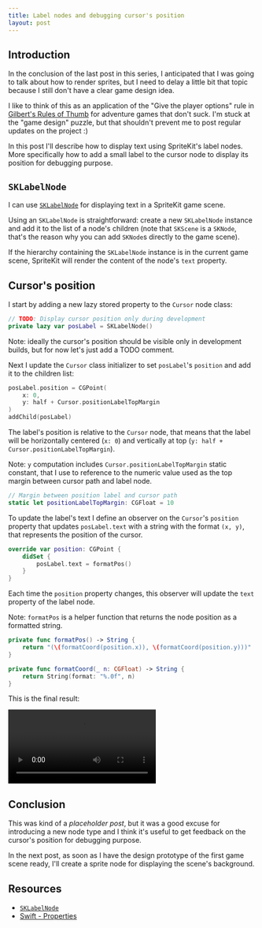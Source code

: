 ```yaml
---
title: Label nodes and debugging cursor's position
layout: post
---
```


## Introduction

In the conclusion of the last post in this series, I anticipated that I was
going to talk about how to render sprites, but I need to delay a little bit that
topic because I still don't have a clear game design idea.

I like to think of this as an application of the "Give the player options" rule
in [Gilbert's Rules of Thumb](https://grumpygamer.com/why_adventure_games_suck)
for adventure games that don't suck. I'm stuck at the "game design" puzzle, but
that shouldn't prevent me to post regular updates on the project :)

In this post I'll describe how to display text using SpriteKit's label nodes.
More specifically how to add a small label to the cursor node to display its
position for debugging purpose.

## `SKLabelNode`

I can use
[`SKLabelNode`](https://developer.apple.com/documentation/spritekit/sklabelnode)
for displaying text in a SpriteKit game scene.

Using an `SKLabelNode` is straightforward: create a new `SKLabelNode` instance
and add it to the list of a node's children (note that `SKScene` is a `SKNode`,
that's the reason why you can add `SKNode`s directly to the game scene).

If the hierarchy containing the `SKLabelNode` instance is in the current game
scene, SpriteKit will render the content of the node's `text` property.

## Cursor's position

I start by adding a new lazy stored property to the `Cursor` node class:

```swift
// TODO: Display cursor position only during development
private lazy var posLabel = SKLabelNode()
```

Note: ideally the cursor's position should be visible only in development
builds, but for now let's just add a TODO comment.

Next I update the `Cursor` class initializer to set `posLabel`'s `position` and
add it to the children list:

```swift
posLabel.position = CGPoint(
    x: 0,
    y: half + Cursor.positionLabelTopMargin
)
addChild(posLabel)
```

The label's position is relative to the `Cursor` node, that means that the label
will be horizontally centered (`x: 0`) and vertically at top (`y: half +
Cursor.positionLabelTopMargin`).

Note: `y` computation includes `Cursor.positionLabelTopMargin` static constant,
that I use to reference to the numeric value used as the top margin between
cursor path and label node.

```swift
// Margin between position label and cursor path
static let positionLabelTopMargin: CGFloat = 10
```

To update the label's text I define an observer on the `Cursor`'s `position`
property that updates `posLabel.text` with a string with the format `(x, y)`,
that represents the position of the cursor.

```swift
override var position: CGPoint {
    didSet {
        posLabel.text = formatPos()
    }
}
```

Each time the `position` property changes, this observer will update the `text`
property of the label node.

Note: `formatPos` is a helper function that returns the node position as a
formatted string.

```swift
private func formatPos() -> String {
    return "(\(formatCoord(position.x)), \(formatCoord(position.y)))"
}

private func formatCoord(_ n: CGFloat) -> String {
    return String(format: "%.0f", n)
}
```

This is the final result:

<video controls>
  <source src="{{ '/adventure-game/assets/2020-03-22-label-node-macos.mp4' | relative_url }}" type="video/mp4">
  Sorry, your browser doesn't support embedded videos.
</video>

## Conclusion

This was kind of a *placeholder post*, but it was a good excuse for introducing
a new node type and I think it's useful to get feedback on the cursor's position
for debugging purpose.

In the next post, as soon as I have the design prototype of the first game scene
ready, I'll create a sprite node for displaying the scene's background.

## Resources

* [`SKLabelNode`](https://developer.apple.com/documentation/spritekit/sklabelnode)
* [Swift - Properties](https://docs.swift.org/swift-book/LanguageGuide/Properties.html)

